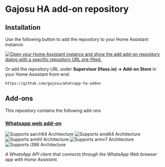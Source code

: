 # Gajosu HA add-on repository

<!-- This repository can be used as a "blueprint" for add-on development to help you get started. -->

## Installation

Use the following button to add the repository to your Home Assistant instance:

[![Open your Home Assistant instance and show the add add-on repository dialog with a specific repository URL pre-filled.](https://my.home-assistant.io/badges/supervisor_add_addon_repository.svg)](https://my.home-assistant.io/redirect/supervisor_add_addon_repository/?repository_url=https://github.com/gajosu/whatsapp-ha-addon)

Or add the repository URL under **Supervisor (Hass.io) → Add-on Store** in your Home Assistant front-end:

    https://github.com/gajosu/whatsapp-ha-addon

## Add-ons

This repository contains the following add-ons

### [Whatsapp web add-on](./whatsapp)

![Supports aarch64 Architecture][aarch64-shield]
![Supports amd64 Architecture][amd64-shield]
![Supports armhf Architecture][armhf-shield]
![Supports armv7 Architecture][armv7-shield]
![Supports i386 Architecture][i386-shield]

_A WhatsApp API client that connects through the WhatsApp Web browser app with Home Assistant._

[aarch64-shield]: https://img.shields.io/badge/aarch64-yes-green.svg
[amd64-shield]: https://img.shields.io/badge/amd64-yes-green.svg
[armhf-shield]: https://img.shields.io/badge/armhf-yes-green.svg
[armv7-shield]: https://img.shields.io/badge/armv7-yes-green.svg
[i386-shield]: https://img.shields.io/badge/i386-yes-green.svg
